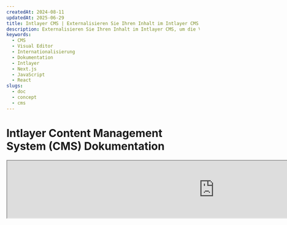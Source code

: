 ```yaml
---
createdAt: 2024-08-11
updatedAt: 2025-06-29
title: Intlayer CMS | Externalisieren Sie Ihren Inhalt im Intlayer CMS
description: Externalisieren Sie Ihren Inhalt im Intlayer CMS, um die Verwaltung Ihres Inhalts an Ihr Team zu delegieren.
keywords:
  - CMS
  - Visual Editor
  - Internationalisierung
  - Dokumentation
  - Intlayer
  - Next.js
  - JavaScript
  - React
slugs:
  - doc
  - concept
  - cms
---
```


# Intlayer Content Management System (CMS) Dokumentation

<iframe title="Visual Editor + CMS for Your Web App: Intlayer Explained" class="m-auto aspect-[16/9] w-full overflow-hidden rounded-lg border-0" allow="autoplay; gyroscope;" loading="lazy" width="1080" height="auto" src="https://www.youtube.com/embed/UDDTnirwi_4?autoplay=0&amp;origin=http://intlayer.org&amp;controls=0&amp;rel=1"/>

Das Intlayer CMS ist eine Anwendung, die es Ihnen ermöglicht, den Inhalt eines Intlayer-Projekts auszulagern.

Dafür führt Intlayer das Konzept der 'entfernten Wörterbücher' ein.

![Intlayer CMS Oberfläche](https://github.com/aymericzip/intlayer/blob/main/docs/assets/CMS.png)

## Verständnis von entfernten Wörterbüchern

Intlayer unterscheidet zwischen 'lokalen' und 'entfernten' Wörterbüchern.

- Ein 'lokales' Wörterbuch ist ein Wörterbuch, das in Ihrem Intlayer-Projekt deklariert ist. Zum Beispiel die Deklarationsdatei eines Buttons oder Ihrer Navigationsleiste. Die Auslagerung Ihres Inhalts macht in diesem Fall keinen Sinn, da dieser Inhalt nicht häufig geändert werden soll.

- Ein 'entferntes' Wörterbuch ist ein Wörterbuch, das über das Intlayer CMS verwaltet wird. Es kann nützlich sein, Ihrem Team zu ermöglichen, Inhalte direkt auf Ihrer Website zu verwalten, und zielt auch darauf ab, A/B-Testfunktionen und automatische SEO-Optimierung zu nutzen.

## Visueller Editor vs CMS

Der [Intlayer Visual](https://github.com/aymericzip/intlayer/blob/main/docs/docs/de/intlayer_visual_editor.md) Editor ist ein Tool, das es Ihnen ermöglicht, Ihre Inhalte in einem visuellen Editor für lokale Wörterbücher zu verwalten. Sobald eine Änderung vorgenommen wird, wird der Inhalt in der Code-Basis ersetzt. Das bedeutet, dass die Anwendung neu gebaut wird und die Seite neu geladen wird, um den neuen Inhalt anzuzeigen.

Im Gegensatz dazu ist das Intlayer CMS ein Tool, das es Ihnen ermöglicht, Ihre Inhalte in einem visuellen Editor für entfernte Wörterbücher zu verwalten. Sobald eine Änderung vorgenommen wird, wirkt sich der Inhalt **nicht** auf Ihre Code-Basis aus. Und die Website zeigt automatisch den geänderten Inhalt an.

## Integration

Für weitere Details zur Installation des Pakets siehe den entsprechenden Abschnitt unten:

### Integration mit Next.js

Für die Integration mit Next.js siehe die [Einrichtungsanleitung](https://github.com/aymericzip/intlayer/blob/main/docs/docs/de/intlayer_with_nextjs_15.md).

### Integration mit Create React App

Für die Integration mit Create React App siehe die [Einrichtungsanleitung](https://github.com/aymericzip/intlayer/blob/main/docs/docs/de/intlayer_with_create_react_app.md).

### Integration mit Vite + React

Für die Integration mit Vite + React siehe die [Einrichtungsanleitung](https://github.com/aymericzip/intlayer/blob/main/docs/docs/de/intlayer_with_vite+react.md).

## Konfiguration

In Ihrer Intlayer-Konfigurationsdatei können Sie die CMS-Einstellungen anpassen:

```typescript fileName="intlayer.config.ts" codeFormat="typescript"
import type { IntlayerConfig } from "intlayer";

const config: IntlayerConfig = {
  // ... andere Konfigurationseinstellungen
  editor: {
    /**
     * Erforderlich
     *
     * Die URL der Anwendung.
     * Dies ist die URL, die vom visuellen Editor angesteuert wird.
     */
    applicationURL: process.env.INTLAYER_APPLICATION_URL,

    /**
     * Erforderlich
     *
     * Client-ID und Client-Secret sind erforderlich, um den Editor zu aktivieren.
     * Sie ermöglichen die Identifizierung des Benutzers, der den Inhalt bearbeitet.
     * Sie können durch das Erstellen eines neuen Clients im Intlayer Dashboard - Projekte (https://intlayer.org/dashboard/projects) erhalten werden.
     * clientId: process.env.INTLAYER_CLIENT_ID,
     * clientSecret: process.env.INTLAYER_CLIENT_SECRET,
     */
    clientId: process.env.INTLAYER_CLIENT_ID,
    clientSecret: process.env.INTLAYER_CLIENT_SECRET,

    /**
     * Optional
     *
     * Falls Sie das Intlayer CMS selbst hosten, können Sie die URL des CMS festlegen.
     *
     * Die URL des Intlayer CMS.
     * Standardmäßig ist sie auf https://intlayer.org gesetzt.
     */
    cmsURL: process.env.INTLAYER_CMS_URL,

    /**
     * Optional
     *
     * Falls Sie das Intlayer CMS selbst hosten, können Sie die URL des Backends festlegen.
     *
     * Die URL des Intlayer CMS.
     * Standardmäßig ist sie auf https://back.intlayer.org gesetzt.
     */
    backendURL: process.env.INTLAYER_BACKEND_URL,
  },
};

export default config;
```

```javascript fileName="intlayer.config.mjs" codeFormat="esm"
/** @type {import('intlayer').IntlayerConfig} */
const config = {
  // ... andere Konfigurationseinstellungen
  editor: {
    /**
     * Erforderlich
     *
     * Die URL der Anwendung.
     * Dies ist die URL, die vom visuellen Editor angesteuert wird.
     */
    applicationURL: process.env.INTLAYER_APPLICATION_URL,

    /**
     * Erforderlich
     *
     * Client-ID und Client-Secret sind erforderlich, um den Editor zu aktivieren.
     * Sie ermöglichen die Identifizierung des Benutzers, der den Inhalt bearbeitet.
     * Sie können durch das Erstellen eines neuen Clients im Intlayer Dashboard - Projekte (https://intlayer.org/dashboard/projects) erhalten werden.
     * clientId: process.env.INTLAYER_CLIENT_ID,
     * clientSecret: process.env.INTLAYER_CLIENT_SECRET,
     */
    clientId: process.env.INTLAYER_CLIENT_ID,
    clientSecret: process.env.INTLAYER_CLIENT_SECRET,

    /**
     * Optional
     *
     * Falls Sie das Intlayer CMS selbst hosten, können Sie die URL des CMS festlegen.
     *
     * Die URL des Intlayer CMS.
     * Standardmäßig ist sie auf https://intlayer.org gesetzt.
     */
    cmsURL: process.env.INTLAYER_CMS_URL,

    /**
     * Optional
     *
     * Falls Sie das Intlayer CMS selbst hosten, können Sie die URL des Backends festlegen.
     *
     * Die URL des Intlayer Backends.
     * Standardmäßig ist sie auf https://back.intlayer.org gesetzt.
     */
    backendURL: process.env.INTLAYER_BACKEND_URL,
  },
};

export default config;
```

```javascript fileName="intlayer.config.cjs" codeFormat="commonjs"
/** @type {import('intlayer').IntlayerConfig} */
const config = {
  // ... andere Konfigurationseinstellungen
  editor: {
    /**
     * Erforderlich
     *
     * Die URL der Anwendung.
     * Dies ist die URL, die vom visuellen Editor anvisiert wird.
     */
    applicationURL: process.env.INTLAYER_APPLICATION_URL,

    /**
     * Erforderlich
     *
     * Client-ID und Client-Secret sind erforderlich, um den Editor zu aktivieren.
     * Sie ermöglichen die Identifizierung des Benutzers, der den Inhalt bearbeitet.
     * Sie können durch das Erstellen eines neuen Clients im Intlayer Dashboard - Projekte (https://intlayer.org/dashboard/projects) erhalten werden.
     * clientId: process.env.INTLAYER_CLIENT_ID,
     * clientSecret: process.env.INTLAYER_CLIENT_SECRET,
     */
    clientId: process.env.INTLAYER_CLIENT_ID,
    clientSecret: process.env.INTLAYER_CLIENT_SECRET,

    /**
     * Optional
     *
     * Falls Sie das Intlayer CMS selbst hosten, können Sie die URL des CMS festlegen.
     *
     * Die URL des Intlayer CMS.
     * Standardmäßig ist sie auf https://intlayer.org gesetzt.
    cmsURL: process.env.INTLAYER_CMS_URL,

    /**
     * Optional
     *
     * Falls Sie das Intlayer CMS selbst hosten, können Sie die URL des Backends festlegen.
     *
     * Die URL des Intlayer CMS.
     * Standardmäßig ist sie auf https://back.intlayer.org gesetzt.
     */
    backendURL: process.env.INTLAYER_BACKEND_URL,
  },
};

module.exports = config;
```

> Wenn Sie keine Client-ID und kein Client-Secret haben, können Sie diese durch das Erstellen eines neuen Clients im [Intlayer Dashboard - Projekte](https://intlayer.org/dashboard/projects) erhalten.

> Um alle verfügbaren Parameter zu sehen, siehe die [Konfigurationsdokumentation](https://github.com/aymericzip/intlayer/blob/main/docs/docs/de/configuration.md).

## Verwendung des CMS

### Konfiguration hochladen

Um das Intlayer CMS zu konfigurieren, können Sie die [intlayer CLI](https://github.com/aymericzip/intlayer/tree/main/docs/de/intlayer_cli.md) Befehle verwenden.

```bash
npx intlayer config push
```

> Wenn Sie Umgebungsvariablen in Ihrer `intlayer.config.ts` Konfigurationsdatei verwenden, können Sie die gewünschte Umgebung mit dem `--env` Argument angeben:

```bash
npx intlayer config push --env production
```

Dieser Befehl lädt Ihre Konfiguration in das Intlayer CMS hoch.

### Wörterbuch hochladen

Um Ihre lokalen Wörterbücher in ein entferntes Wörterbuch zu transformieren, können Sie die [intlayer CLI](https://github.com/aymericzip/intlayer/tree/main/docs/de/intlayer_cli.md) Befehle verwenden.

```bash
npx intlayer dictionary push -d my-first-dictionary-key
```

> Wenn Sie Umgebungsvariablen in Ihrer `intlayer.config.ts` Konfigurationsdatei verwenden, können Sie die gewünschte Umgebung mit dem `--env` Argument angeben:

```bash
npx intlayer dictionary push -d my-first-dictionary-key --env production
```

Dieser Befehl lädt Ihre initialen Inhaltswörterbücher hoch, sodass sie für asynchrones Abrufen und Bearbeiten über die Intlayer-Plattform verfügbar sind.

### Wörterbuch bearbeiten

Dann können Sie Ihr Wörterbuch im [Intlayer CMS](https://intlayer.org/dashboard/content) anzeigen und verwalten.

## Hot Reloading

Das Intlayer CMS kann die Wörterbücher automatisch neu laden, wenn eine Änderung erkannt wird.

Ohne das Hot Reloading wird ein neuer Build der Anwendung benötigt, um den neuen Inhalt anzuzeigen.
Durch Aktivieren der [`hotReload`](https://intlayer.org/doc/concept/configuration#editor-configuration) Konfiguration wird die Anwendung den aktualisierten Inhalt automatisch ersetzen, sobald er erkannt wird.

```typescript fileName="intlayer.config.ts" codeFormat="typescript"
import type { IntlayerConfig } from "intlayer";

const config: IntlayerConfig = {
  // ... andere Konfigurationseinstellungen
  editor: {
    // ... andere Konfigurationseinstellungen

    /**
     * Gibt an, ob die Anwendung die lokalen Konfigurationen automatisch neu laden soll, wenn eine Änderung erkannt wird.
     * Zum Beispiel, wenn ein neues Wörterbuch hinzugefügt oder aktualisiert wird, wird die Anwendung den Inhalt aktualisieren, der auf der Seite angezeigt wird.
     *
     * Da das Hot Reloading eine kontinuierliche Verbindung zum Server benötigt, ist es nur für Kunden des `Enterprise`-Plans verfügbar.
     *
     * Standard: false
     */
    hotReload: true,
  },
};

export default config;
```

```javascript fileName="intlayer.config.mjs" codeFormat="esm"
/** @type {import('intlayer').IntlayerConfig} */
const config = {
  // ... andere Konfigurationseinstellungen
  editor: {
    // ... andere Konfigurationseinstellungen

    /**
     * Gibt an, ob die Anwendung die lokalen Konfigurationen automatisch neu laden soll, wenn eine Änderung erkannt wird.
     * Zum Beispiel, wenn ein neues Wörterbuch hinzugefügt oder aktualisiert wird, wird die Anwendung den Inhalt aktualisieren, der auf der Seite angezeigt wird.
     *
     * Da das Hot Reloading eine kontinuierliche Verbindung zum Server benötigt, ist es nur für Kunden des `Enterprise`-Plans verfügbar.
     *
     * Standard: false
     */
    hotReload: true,
  },
};

export default config;
```

```javascript fileName="intlayer.config.cjs" codeFormat="commonjs"
/** @type {import('intlayer').IntlayerConfig} */
const config = {
  // ... andere Konfigurationseinstellungen
  editor: {
    // ... andere Konfigurationseinstellungen

    /**
     * Gibt an, ob die Anwendung die lokalen Konfigurationen automatisch neu laden soll, wenn eine Änderung erkannt wird.
     * Zum Beispiel, wenn ein neues Wörterbuch hinzugefügt oder aktualisiert wird, wird die Anwendung den Inhalt aktualisieren, der auf der Seite angezeigt wird.
     *
     * Da das Hot Reloading eine kontinuierliche Verbindung zum Server benötigt, ist es nur für Kunden des `Enterprise`-Plans verfügbar.
     *
     * Standard: false
     */
    hotReload: true,
  },
};

module.exports = config;
```

Das Hot Reloading ersetzt den Inhalt sowohl auf der Server- als auch auf der Client-Seite.

- Auf der Server-Seite sollten Sie sicherstellen, dass der Anwendungsprozess Schreibzugriff auf das Verzeichnis `.intlayer/dictionaries` hat.
- Auf der Client-Seite ermöglicht das Hot Reloading der Anwendung, den Inhalt im Browser automatisch neu zu laden, ohne die Seite neu laden zu müssen. Diese Funktion ist jedoch nur für Client-Komponenten verfügbar.
  > Da das Hot Reloading eine kontinuierliche Verbindung zum Server über einen `EventListener` benötigt, ist es nur für Kunden des `Enterprise`-Plans verfügbar.

## Debug

Falls Sie Probleme mit dem CMS haben, überprüfen Sie Folgendes:

- Die Anwendung läuft.

- Die [`editor`](https://intlayer.org/doc/concept/configuration#editor-configuration) Konfiguration ist korrekt in Ihrer Intlayer-Konfigurationsdatei eingestellt.

  - Erforderliche Felder:
    - Die Anwendungs-URL sollte mit der übereinstimmen, die Sie in der Editor-Konfiguration (`applicationURL`) eingestellt haben.
    - Die CMS-URL

- Stellen Sie sicher, dass die Projektkonfiguration in das Intlayer CMS hochgeladen wurde.
- Der visuelle Editor verwendet ein iframe, um Ihre Website anzuzeigen. Stellen Sie sicher, dass die Content Security Policy (CSP) Ihrer Website die CMS-URL als `frame-ancestors` erlaubt ('https://intlayer.org' standardmäßig). Überprüfen Sie die Editor-Konsole auf Fehler.

## Dokumentationshistorie

- 5.5.10 - 2025-06-29: Initiale Historie
